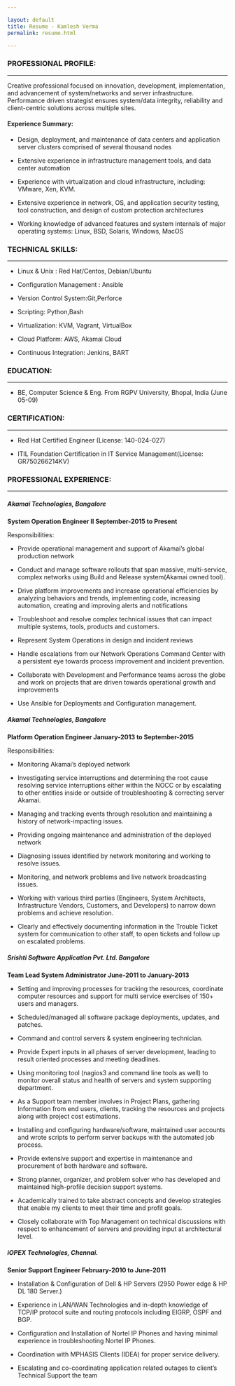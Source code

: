 ```yaml
---

layout: default
title: Resume - Kamlesh Verma
permalink: resume.html

---
```


### PROFESSIONAL PROFILE:
---

Creative professional focused on innovation, development,
implementation, and advancement of system/networks and server
infrastructure. Performance driven strategist ensures system/data
integrity, reliability and client-centric solutions across multiple
sites.

#### Experience Summary:


+   Design, deployment, and maintenance of data centers and application
    server clusters comprised of several thousand nodes

+   Extensive experience in infrastructure management tools, and data
    center automation

+   Experience with virtualization and cloud infrastructure, including:
    VMware, Xen, KVM.

+   Extensive experience in network, OS, and application security
    testing, tool construction, and design of custom protection
    architectures

+   Working knowledge of advanced features and system internals of major
    operating systems: Linux, BSD, Solaris, Windows, MacOS




### TECHNICAL SKILLS:
-----------------

+   Linux & Unix : Red Hat/Centos, Debian/Ubuntu

+   Configuration Management : Ansible

+   Version Control System:Git,Perforce

+   Scripting: Python,Bash

+   Virtualization: KVM, Vagrant, VirtualBox

+   Cloud Platform: AWS, Akamai Cloud

+   Continuous Integration: Jenkins, BART



### EDUCATION:
----------

-   BE, Computer Science & Eng. From RGPV University, Bhopal, India (June 05-09)


### CERTIFICATION:
--------------

-   Red Hat Certified Engineer (License: 140-024-027)

-   ITIL Foundation Certification in IT Service Management(License:
    GR750266214KV)


### PROFESSIONAL EXPERIENCE:
------------------------

##### Akamai Technologies, Bangalore
**System Operation Engineer II September-2015 to Present**

Responsibilities:

+   Provide operational management and support of Akamai’s global
    production network

+   Conduct and manage software rollouts that span massive,
    multi-service, complex networks using Build and Release
    system(Akamai owned tool).

+   Drive platform improvements and increase operational efficiencies by
    analyzing behaviors and trends, implementing code, increasing
    automation, creating and improving alerts and notifications

+   Troubleshoot and resolve complex technical issues that can impact
    multiple systems, tools, products and customers.

+   Represent System Operations in design and incident reviews

+   Handle escalations from our Network Operations Command Center with a
    persistent eye towards process improvement and incident prevention.

+   Collaborate with Development and Performance teams across the globe
    and work on projects that are driven towards operational growth and
    improvements

+   Use Ansible for Deployments and Configuration management.



##### Akamai Technologies, Bangalore
**Platform Operation Engineer January-2013 to September-2015**

Responsibilities:

-   Monitoring Akamai’s deployed network

-   Investigating service interruptions and determining the root cause
    resolving service interruptions either within the NOCC or by
    escalating to other entities inside or outside of troubleshooting
    & correcting server Akamai.

-   Managing and tracking events through resolution and maintaining a
    history of network-impacting issues.

-   Providing ongoing maintenance and administration of the deployed
    network

-   Diagnosing issues identified by network monitoring and working to
    resolve issues.

-   Monitoring, and network problems and live network broadcasting
    issues.

-   Working with various third parties (Engineers, System Architects,
    Infrastructure Vendors, Customers, and Developers) to narrow down
    problems and achieve resolution.

-   Clearly and effectively documenting information in the Trouble
    Ticket system for communication to other staff, to open tickets
    and follow up on escalated problems.

##### Srishti Software Application Pvt. Ltd. Bangalore

**Team Lead System Administrator June-2011 to January-2013**

-   Setting and improving processes for tracking the resources,
    coordinate computer resources and support for multi service
    exercises of 150+ users and managers.

-   Scheduled/managed all software package deployments, updates, and
    patches.

-   Command and control servers & system engineering technician.

-   Provide Expert inputs in all phases of server development, leading
    to result oriented processes and meeting deadlines.

-   Using monitoring tool (nagios3 and command line tools as well) to
    monitor overall status and health of servers and system supporting
    department.

-   As a Support team member involves in Project Plans, gathering
    Information from end users, clients, tracking the resources and
    projects along with project cost estimations.

-   Installing and configuring hardware/software, maintained user
    accounts and wrote scripts to perform server backups with the
    automated job process.

-   Provide extensive support and expertise in maintenance and
    procurement of both hardware and software.

-   Strong planner, organizer, and problem solver who has developed and
    maintained high-profile decision support systems.

-   Academically trained to take abstract concepts and develop
    strategies that enable my clients to meet their time and profit
    goals.

-   Closely collaborate with Top Management on technical discussions
    with respect to enhancement of servers and providing input at
    architectural level.

##### iOPEX Technologies, Chennai.

**Senior Support Engineer February-2010 to June-2011**

-   Installation & Configuration of Dell & HP Servers (2950 Power edge &
    HP DL 180 Server.)

-   Experience in LAN/WAN Technologies and in-depth knowledge of TCP/IP
    protocol suite and routing protocols including EIGRP, OSPF and BGP.

-   Configuration and Installation of Nortel IP Phones and having
    minimal experience in troubleshooting Nortel IP Phones.

-   Coordination with MPHASIS Clients (IDEA) for proper service
    delivery.

-   Escalating and co-coordinating application related outages to
    client’s Technical Support the team
